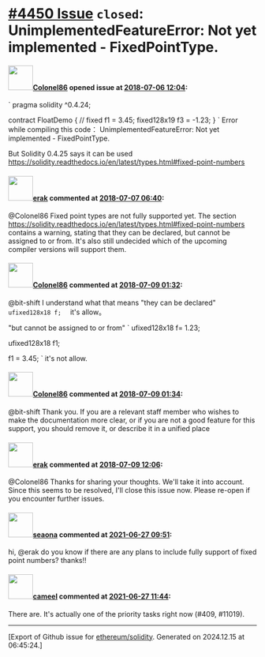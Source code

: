 # [\#4450 Issue](https://github.com/ethereum/solidity/issues/4450) `closed`: UnimplementedFeatureError: Not yet implemented - FixedPointType.

#### <img src="https://avatars.githubusercontent.com/u/11241911?v=4" width="50">[Colonel86](https://github.com/Colonel86) opened issue at [2018-07-06 12:04](https://github.com/ethereum/solidity/issues/4450):

`
pragma solidity ^0.4.24;

contract FloatDemo {
    // fixed f1 = 3.45;
    fixed128x19 f3 = -1.23;
}
`
Error while compiling this code：
UnimplementedFeatureError: Not yet implemented - FixedPointType.

But Solidity 0.4.25 says it can be used 
https://solidity.readthedocs.io/en/latest/types.html#fixed-point-numbers

#### <img src="https://avatars.githubusercontent.com/u/20012009?u=61e903cf16bc5f3353db1d571401e2e71b6f61ed&v=4" width="50">[erak](https://github.com/erak) commented at [2018-07-07 06:40](https://github.com/ethereum/solidity/issues/4450#issuecomment-403193297):

@Colonel86 Fixed point types are not fully supported yet. The section https://solidity.readthedocs.io/en/latest/types.html#fixed-point-numbers contains a warning, stating that they can be declared, but cannot be assigned to or from. It's also still undecided which of the upcoming compiler versions will support them.

#### <img src="https://avatars.githubusercontent.com/u/11241911?v=4" width="50">[Colonel86](https://github.com/Colonel86) commented at [2018-07-09 01:32](https://github.com/ethereum/solidity/issues/4450#issuecomment-403335441):

@bit-shift  I understand what that means
"they can be declared"
` 
ufixed128x18 f;  
`
it's allow。

 "but cannot be assigned to or from" 
`
ufixed128x18 f= 1.23;

ufixed128x18 f1;

f1 = 3.45;
`
it's not allow.

#### <img src="https://avatars.githubusercontent.com/u/11241911?v=4" width="50">[Colonel86](https://github.com/Colonel86) commented at [2018-07-09 01:34](https://github.com/ethereum/solidity/issues/4450#issuecomment-403335667):

@bit-shift Thank you. If you are a relevant staff member who wishes to make the documentation more clear, or if you are not a good feature for this support, you should remove it, or describe it in a unified place

#### <img src="https://avatars.githubusercontent.com/u/20012009?u=61e903cf16bc5f3353db1d571401e2e71b6f61ed&v=4" width="50">[erak](https://github.com/erak) commented at [2018-07-09 12:06](https://github.com/ethereum/solidity/issues/4450#issuecomment-403456552):

@Colonel86 Thanks for sharing your thoughts. We'll take it into account. Since this seems to be resolved, I'll close this issue now. Please re-open if you encounter further issues.

#### <img src="https://avatars.githubusercontent.com/u/54408225?u=68cc32d240d19ea239213083f4d52f752b79203d&v=4" width="50">[seaona](https://github.com/seaona) commented at [2021-06-27 09:51](https://github.com/ethereum/solidity/issues/4450#issuecomment-869134692):

hi, @erak do you know if there are any plans to include fully support of fixed point numbers? thanks!!

#### <img src="https://avatars.githubusercontent.com/u/137030?v=4" width="50">[cameel](https://github.com/cameel) commented at [2021-06-27 11:44](https://github.com/ethereum/solidity/issues/4450#issuecomment-869147979):

There are. It's actually one of the priority tasks right now (#409, #11019).


-------------------------------------------------------------------------------



[Export of Github issue for [ethereum/solidity](https://github.com/ethereum/solidity). Generated on 2024.12.15 at 06:45:24.]
